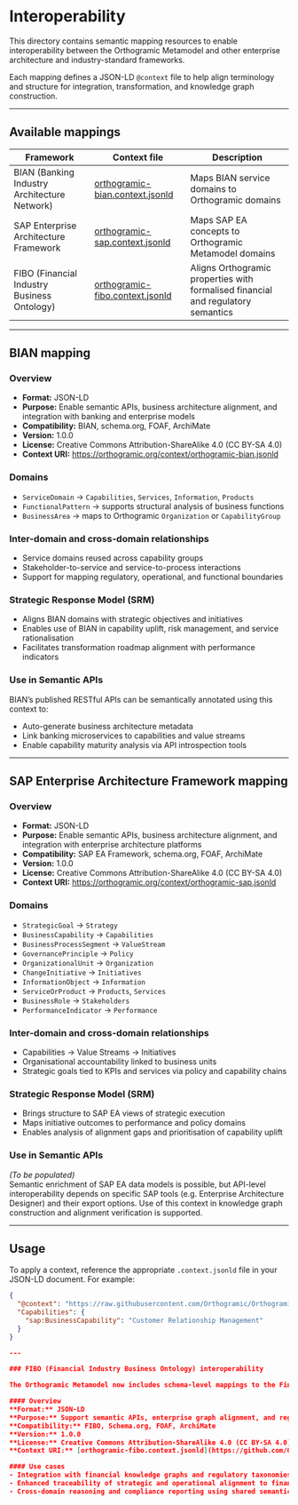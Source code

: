 # Interoperability

This directory contains semantic mapping resources to enable interoperability between the Orthogramic Metamodel and other enterprise architecture and industry-standard frameworks.

Each mapping defines a JSON-LD `@context` file to help align terminology and structure for integration, transformation, and knowledge graph construction.

---

## Available mappings

| Framework                             | Context file                                        | Description                                                                 |
|---------------------------------------|-----------------------------------------------------|-----------------------------------------------------------------------------|
| BIAN (Banking Industry Architecture Network) | [orthogramic-bian.context.jsonld](orthogramic-bian.context.jsonld) | Maps BIAN service domains to Orthogramic domains                            |
| SAP Enterprise Architecture Framework | [orthogramic-sap.context.jsonld](orthogramic-sap.context.jsonld)   | Maps SAP EA concepts to Orthogramic Metamodel domains                       |
| FIBO (Financial Industry Business Ontology) | [orthogramic-fibo.context.jsonld](orthogramic-fibo.context.jsonld) | Aligns Orthogramic properties with formalised financial and regulatory semantics |

---

## BIAN mapping

### Overview
- **Format:** JSON-LD  
- **Purpose:** Enable semantic APIs, business architecture alignment, and integration with banking and enterprise models  
- **Compatibility:** BIAN, schema.org, FOAF, ArchiMate  
- **Version:** 1.0.0  
- **License:** Creative Commons Attribution-ShareAlike 4.0 (CC BY-SA 4.0)  
- **Context URI:** https://orthogramic.org/context/orthogramic-bian.jsonld  

### Domains
- `ServiceDomain` → `Capabilities`, `Services`, `Information`, `Products`
- `FunctionalPattern` → supports structural analysis of business functions
- `BusinessArea` → maps to Orthogramic `Organization` or `CapabilityGroup`

### Inter-domain and cross-domain relationships
- Service domains reused across capability groups
- Stakeholder-to-service and service-to-process interactions
- Support for mapping regulatory, operational, and functional boundaries

### Strategic Response Model (SRM)
- Aligns BIAN domains with strategic objectives and initiatives
- Enables use of BIAN in capability uplift, risk management, and service rationalisation
- Facilitates transformation roadmap alignment with performance indicators

### Use in Semantic APIs
BIAN’s published RESTful APIs can be semantically annotated using this context to:
- Auto-generate business architecture metadata
- Link banking microservices to capabilities and value streams
- Enable capability maturity analysis via API introspection tools

---

## SAP Enterprise Architecture Framework mapping

### Overview
- **Format:** JSON-LD  
- **Purpose:** Enable semantic APIs, business architecture alignment, and integration with enterprise architecture platforms  
- **Compatibility:** SAP EA Framework, schema.org, FOAF, ArchiMate  
- **Version:** 1.0.0  
- **License:** Creative Commons Attribution-ShareAlike 4.0 (CC BY-SA 4.0)  
- **Context URI:** https://orthogramic.org/context/orthogramic-sap.jsonld  

### Domains
- `StrategicGoal` → `Strategy`
- `BusinessCapability` → `Capabilities`
- `BusinessProcessSegment` → `ValueStream`
- `GovernancePrinciple` → `Policy`
- `OrganizationalUnit` → `Organization`
- `ChangeInitiative` → `Initiatives`
- `InformationObject` → `Information`
- `ServiceOrProduct` → `Products`, `Services`
- `BusinessRole` → `Stakeholders`
- `PerformanceIndicator` → `Performance`

### Inter-domain and cross-domain relationships
- Capabilities → Value Streams → Initiatives
- Organisational accountability linked to business units
- Strategic goals tied to KPIs and services via policy and capability chains

### Strategic Response Model (SRM)
- Brings structure to SAP EA views of strategic execution
- Maps initiative outcomes to performance and policy domains
- Enables analysis of alignment gaps and prioritisation of capability uplift

### Use in Semantic APIs
_(To be populated)_  
Semantic enrichment of SAP EA data models is possible, but API-level interoperability depends on specific SAP tools (e.g. Enterprise Architecture Designer) and their export options. Use of this context in knowledge graph construction and alignment verification is supported.

---

## Usage

To apply a context, reference the appropriate `.context.jsonld` file in your JSON-LD document. For example:

```json
{
  "@context": "https://raw.githubusercontent.com/Orthogramic/Orthogramic_Metamodel/main/interoperability/orthogramic-sap.context.jsonld",
  "Capabilities": {
    "sap:BusinessCapability": "Customer Relationship Management"
  }
}

---

### FIBO (Financial Industry Business Ontology) interoperability

The Orthogramic Metamodel now includes schema-level mappings to the Financial Industry Business Ontology (FIBO), enabling integration with regulatory, financial, and compliance-focused enterprise data ecosystems. These mappings align core Orthogramic business architecture properties—such as `performanceIndicators`, `orgUnitTitle`, `strategicAlignment`, and `stakeholders`—to FIBO-standard properties used in semantic financial models.

#### Overview  
**Format:** JSON-LD  
**Purpose:** Support semantic APIs, enterprise graph alignment, and regulatory interoperability in financial services  
**Compatibility:** FIBO, Schema.org, FOAF, ArchiMate  
**Version:** 1.0.0  
**License:** Creative Commons Attribution-ShareAlike 4.0 (CC BY-SA 4.0)  
**Context URI:** [orthogramic-fibo.context.jsonld](https://github.com/Orthogramic/Orthogramic_Metamodel/blob/main/interoperability/orthogramic-fibo.context.jsonld)

#### Use cases  
- Integration with financial knowledge graphs and regulatory taxonomies  
- Enhanced traceability of strategic and operational alignment to financial KPIs  
- Cross-domain reasoning and compliance reporting using shared semantics

